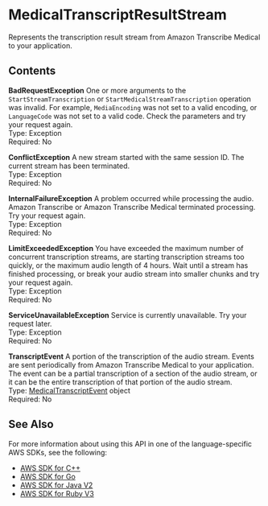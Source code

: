 # MedicalTranscriptResultStream<a name="API_streaming_MedicalTranscriptResultStream"></a>

Represents the transcription result stream from Amazon Transcribe Medical to your application\.

## Contents<a name="API_streaming_MedicalTranscriptResultStream_Contents"></a>

 **BadRequestException**   <a name="transcribe-Type-streaming_MedicalTranscriptResultStream-BadRequestException"></a>
One or more arguments to the `StartStreamTranscription` or `StartMedicalStreamTranscription` operation was invalid\. For example, `MediaEncoding` was not set to a valid encoding, or `LanguageCode` was not set to a valid code\. Check the parameters and try your request again\.  
Type: Exception  
Required: No

 **ConflictException**   <a name="transcribe-Type-streaming_MedicalTranscriptResultStream-ConflictException"></a>
A new stream started with the same session ID\. The current stream has been terminated\.  
Type: Exception  
Required: No

 **InternalFailureException**   <a name="transcribe-Type-streaming_MedicalTranscriptResultStream-InternalFailureException"></a>
A problem occurred while processing the audio\. Amazon Transcribe or Amazon Transcribe Medical terminated processing\. Try your request again\.  
Type: Exception  
Required: No

 **LimitExceededException**   <a name="transcribe-Type-streaming_MedicalTranscriptResultStream-LimitExceededException"></a>
You have exceeded the maximum number of concurrent transcription streams, are starting transcription streams too quickly, or the maximum audio length of 4 hours\. Wait until a stream has finished processing, or break your audio stream into smaller chunks and try your request again\.  
Type: Exception  
Required: No

 **ServiceUnavailableException**   <a name="transcribe-Type-streaming_MedicalTranscriptResultStream-ServiceUnavailableException"></a>
Service is currently unavailable\. Try your request later\.  
Type: Exception  
Required: No

 **TranscriptEvent**   <a name="transcribe-Type-streaming_MedicalTranscriptResultStream-TranscriptEvent"></a>
A portion of the transcription of the audio stream\. Events are sent periodically from Amazon Transcribe Medical to your application\. The event can be a partial transcription of a section of the audio stream, or it can be the entire transcription of that portion of the audio stream\.  
Type: [MedicalTranscriptEvent](API_streaming_MedicalTranscriptEvent.md) object  
Required: No

## See Also<a name="API_streaming_MedicalTranscriptResultStream_SeeAlso"></a>

For more information about using this API in one of the language\-specific AWS SDKs, see the following:
+  [AWS SDK for C\+\+](https://docs.aws.amazon.com/goto/SdkForCpp/transcribe-streaming-2017-10-26/MedicalTranscriptResultStream) 
+  [AWS SDK for Go](https://docs.aws.amazon.com/goto/SdkForGoV1/transcribe-streaming-2017-10-26/MedicalTranscriptResultStream) 
+  [AWS SDK for Java V2](https://docs.aws.amazon.com/goto/SdkForJavaV2/transcribe-streaming-2017-10-26/MedicalTranscriptResultStream) 
+  [AWS SDK for Ruby V3](https://docs.aws.amazon.com/goto/SdkForRubyV3/transcribe-streaming-2017-10-26/MedicalTranscriptResultStream) 